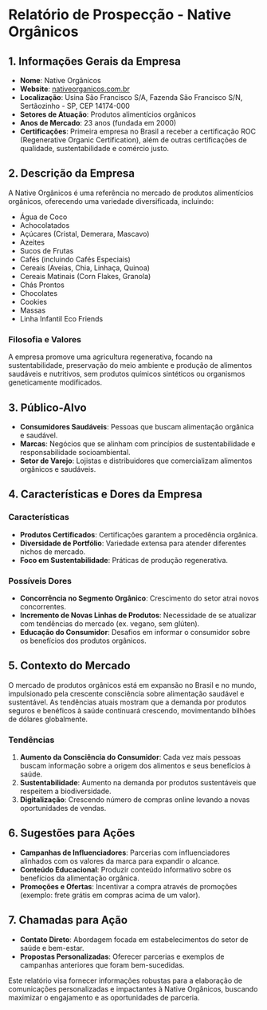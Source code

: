 # Relatório de Prospecção - Native Orgânicos

## 1. Informações Gerais da Empresa
- **Nome**: Native Orgânicos
- **Website**: [nativeorganicos.com.br](http://www.nativeorganicos.com.br)
- **Localização**: Usina São Francisco S/A, Fazenda São Francisco S/N, Sertãozinho - SP, CEP 14174-000
- **Setores de Atuação**: Produtos alimentícios orgânicos
- **Anos de Mercado**: 23 anos (fundada em 2000)
- **Certificações**: Primeira empresa no Brasil a receber a certificação ROC (Regenerative Organic Certification), além de outras certificações de qualidade, sustentabilidade e comércio justo.

## 2. Descrição da Empresa
A Native Orgânicos é uma referência no mercado de produtos alimentícios orgânicos, oferecendo uma variedade diversificada, incluindo:
- Água de Coco
- Achocolatados
- Açúcares (Cristal, Demerara, Mascavo)
- Azeites
- Sucos de Frutas
- Cafés (incluindo Cafés Especiais)
- Cereais (Aveias, Chia, Linhaça, Quinoa)
- Cereais Matinais (Corn Flakes, Granola)
- Chás Prontos
- Chocolates
- Cookies
- Massas
- Linha Infantil Eco Friends

### Filosofia e Valores
A empresa promove uma agricultura regenerativa, focando na sustentabilidade, preservação do meio ambiente e produção de alimentos saudáveis e nutritivos, sem produtos químicos sintéticos ou organismos geneticamente modificados.

## 3. Público-Alvo
- **Consumidores Saudáveis**: Pessoas que buscam alimentação orgânica e saudável.
- **Marcas**: Negócios que se alinham com princípios de sustentabilidade e responsabilidade socioambiental.
- **Setor de Varejo**: Lojistas e distribuidores que comercializam alimentos orgânicos e saudáveis.

## 4. Características e Dores da Empresa
### Características
- **Produtos Certificados**: Certificações garantem a procedência orgânica.
- **Diversidade de Portfólio**: Variedade extensa para atender diferentes nichos de mercado.
- **Foco em Sustentabilidade**: Práticas de produção regenerativa.

### Possíveis Dores
- **Concorrência no Segmento Orgânico**: Crescimento do setor atrai novos concorrentes.
- **Incremento de Novas Linhas de Produtos**: Necessidade de se atualizar com tendências do mercado (ex. vegano, sem glúten).
- **Educação do Consumidor**: Desafios em informar o consumidor sobre os benefícios dos produtos orgânicos.

## 5. Contexto do Mercado
O mercado de produtos orgânicos está em expansão no Brasil e no mundo, impulsionado pela crescente consciência sobre alimentação saudável e sustentável. As tendências atuais mostram que a demanda por produtos seguros e benéficos à saúde continuará crescendo, movimentando bilhões de dólares globalmente.

### Tendências
1. **Aumento da Consciência do Consumidor**: Cada vez mais pessoas buscam informação sobre a origem dos alimentos e seus benefícios à saúde.
2. **Sustentabilidade**: Aumento na demanda por produtos sustentáveis que respeitem a biodiversidade.
3. **Digitalização**: Crescendo número de compras online levando a novas oportunidades de vendas.

## 6. Sugestões para Ações
- **Campanhas de Influenciadores**: Parcerias com influenciadores alinhados com os valores da marca para expandir o alcance.
- **Conteúdo Educacional**: Produzir conteúdo informativo sobre os benefícios da alimentação orgânica.
- **Promoções e Ofertas**: Incentivar a compra através de promoções (exemplo: frete grátis em compras acima de um valor).

## 7. Chamadas para Ação
- **Contato Direto**: Abordagem focada em estabelecimentos do setor de saúde e bem-estar.
- **Propostas Personalizadas**: Oferecer parcerias e exemplos de campanhas anteriores que foram bem-sucedidas.

Este relatório visa fornecer informações robustas para a elaboração de comunicações personalizadas e impactantes à Native Orgânicos, buscando maximizar o engajamento e as oportunidades de parceria.